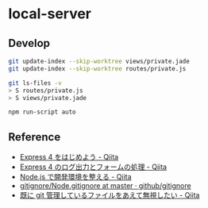 # local-server

## Develop

```sh
git update-index --skip-worktree views/private.jade
git update-index --skip-worktree routes/private.js
```

```sh
git ls-files -v
> S routes/private.js
> S views/private.jade
```

```sh
npm run-script auto
```

## Reference

- [Express 4 をはじめよう - Qiita](http://qiita.com/hoshi-takanori/items/2128a6cf1dbb533379a2)
- [Express 4 のログ出力とフォームの処理 - Qiita](http://qiita.com/hoshi-takanori/items/7f5602d7fd7ee0fa6427)
- [Node.js で開発環境を整える - Qiita](http://qiita.com/janus_wel/items/b628b457bd2b8c1a84fc)
- [gitignore/Node.gitignore at master · github/gitignore](https://github.com/github/gitignore/blob/master/Node.gitignore)
- [既に git 管理しているファイルをあえて無視したい - Qiita](http://qiita.com/usamik26/items/56d0d3ba7a1300625f92)
